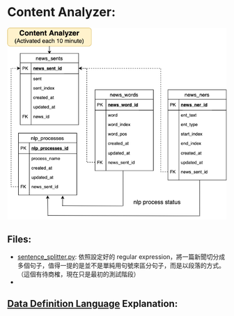 # Content Analyzer:
![content_analyzer_image](./content_analyzer.png)

## Files:
* [sentence\_splitter.py](https://github.com/garyhsu29/chinese_nlp/blob/master/content_analyzer/sent_splitter.py): 依照設定好的 regular expression，將一篇新聞切分成多個句子，值得一提的是並不是單純用句號來區分句子，而是以段落的方式。（這個有待商榷，現在只是最初的測試階段）
* 

## [Data Definition Language](https://github.com/garyhsu29/chinese_nlp/blob/master/rss_parser/news_rss_feeds_ddl.sql) Explanation: